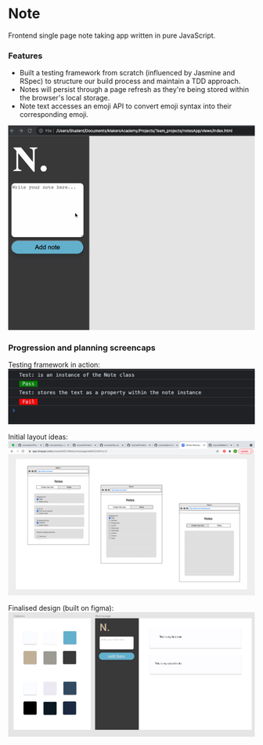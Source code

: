 # Note

Frontend single page note taking app written in pure JavaScript.

### Features

- Built a testing framework from scratch (influenced by Jasmine and RSpec) to structure our build process and maintain a TDD approach.
- Notes will persist through a page refresh as they're being stored within the browser's local storage.
- Note text accesses an emoji API to convert emoji syntax into their corresponding emoji.

![alt text](./images/noteappDemo.gif)


### Progression and planning screencaps

Testing framework in action:
![alt text](./images/testingFramework.png)

Initial layout ideas:
![alt text](./images/notesPlan.png)

Finalised design (built on figma):
![alt text](./images/notesPlan2.png)